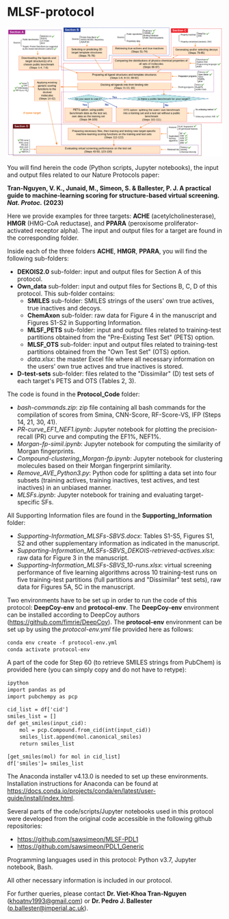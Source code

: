 # MLSF-protocol

![Protocol-Workflow](https://github.com/vktrannguyen/MLSF-protocol/blob/main/Fig1_Nat-Protoc.png)

You will find herein the code (Python scripts, Jupyter notebooks), the input and output files related to our Nature Protocols paper:

**Tran-Nguyen, V. K., Junaid, M., Simeon, S. & Ballester, P. J. A practical guide to machine-learning scoring for structure-based virtual screening. *Nat. Protoc.* (2023)**

Here we provide examples for three targets: **ACHE** (acetylcholinesterase), **HMGR** (HMG-CoA reductase), and **PPARA** (peroxisome proliferator-activated receptor alpha). The input and output files for a target are found in the corresponding folder.

Inside each of the three folders **ACHE**, **HMGR**, **PPARA**, you will find the following sub-folders:

- **DEKOIS2.0** sub-folder: input and output files for Section A of this protocol.
- **Own_data** sub-folder: input and output files for Sections B, C, D of this protocol. This sub-folder contains:
  - **SMILES** sub-folder: SMILES strings of the users' own true actives, true inactives and decoys.
  - **ChemAxon** sub-folder: raw data for Figure 4 in the manuscript and Figures S1-S2 in Supporting Information.
  - **MLSF_PETS** sub-folder: input and output files related to training-test partitions obtained from the "Pre-Existing Test Set" (PETS) option.
  - **MLSF_OTS** sub-folder: input and output files related to training-test partitions obtained from the "Own Test Set" (OTS) option.
  - *data.xlsx*: the master Excel file where all necessary information on the users' own true actives and true inactives is stored.
- **D-test-sets** sub-folder: files related to the "Dissimilar" (D) test sets of each target's PETS and OTS (Tables 2, 3).

The code is found in the **Protocol_Code** folder:

- *bash-commands.zip*: zip file containing all bash commands for the compilation of scores from Smina, CNN-Score, RF-Score-VS, IFP (Steps 14, 21, 30, 41).
- *PR-curve_EF1_NEF1.ipynb*: Jupyter notebook for plotting the precision-recall (PR) curve and computing the EF1%, NEF1%. 
- *Morgan-fp-simil.ipynb*: Jupyter notebook for computing the similarity of Morgan fingerprints.
- *Compound-clustering_Morgan-fp.ipynb*: Jupyter notebook for clustering molecules based on their Morgan fingerprint similarity.
- *Remove_AVE_Python3.py*: Python code for splitting a data set into four subsets (training actives, training inactives, test actives, and test inactives) in an unbiased manner.
- *MLSFs.ipynb*: Jupyter notebook for training and evaluating target-specific SFs.

All Supporting Information files are found in the **Supporting_Information** folder:

- *Supporting-Information_MLSFs-SBVS.docx*: Tables S1-S5, Figures S1, S2 and other supplementary information as indicated in the manuscript.
- *Supporting-Information_MLSFs-SBVS_DEKOIS-retrieved-actives.xlsx*: raw data for Figure 3 in the manuscript.
- *Supporting-Information_MLSFs-SBVS_10-runs.xlsx*: virtual screening performance of five learning algorithms across 10 training-test runs on five training-test partitions (full partitions and "Dissimilar" test sets), raw data for Figures 5A, 5C in the manuscript.

Two environments have to be set up in order to run the code of this protocol: **DeepCoy-env** and **protocol-env**. The **DeepCoy-env** environment can be installed according to DeepCoy authors (https://github.com/fimrie/DeepCoy). The **protocol-env** environment can be set up by using the *protocol-env.yml* file provided here as follows:

```
conda env create -f protocol-env.yml
conda activate protocol-env
```

A part of the code for Step 60 (to retrieve SMILES strings from PubChem) is provided here (you can simply copy and do not have to retype):

```
ipython
import pandas as pd
import pubchempy as pcp
```

```
cid_list = df['cid']
smiles_list = []
def get_smiles(input_cid):
    mol = pcp.Compound.from_cid(int(input_cid))
    smiles_list.append(mol.canonical_smiles)
    return smiles_list
```

```
[get_smiles(mol) for mol in cid_list]
df['smiles']= smiles_list
```

The Anaconda installer v4.13.0 is needed to set up these environments. Installation instructions for Anaconda can be found at https://docs.conda.io/projects/conda/en/latest/user-guide/install/index.html.

Several parts of the code/scripts/Jupyter notebooks used in this protocol were developed from the original code accessible in the following github repositories:

- https://github.com/sawsimeon/MLSF-PDL1
- https://github.com/sawsimeon/PDL1_Generic

Programming languages used in this protocol: Python v3.7, Jupyter notebook, Bash.

All other necessary information is included in our protocol.

For further queries, please contact **Dr. Viet-Khoa Tran-Nguyen** (khoatnv1993@gmail.com) or **Dr. Pedro J. Ballester** (p.ballester@imperial.ac.uk).
